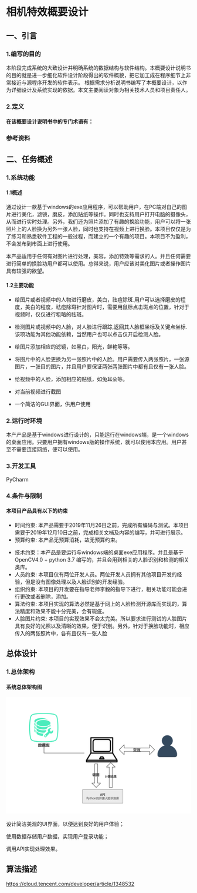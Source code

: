 # 相机特效概要设计

## 一、引言

### 1.编写的目的

本阶段完成系统的大致设计并明确系统的数据结构与软件结构。本概要设计说明书的目的就是进一步细化软件设计阶段得出的软件概貌，把它加工成在程序细节上非常接近与源程序开发的软件表示。 根据需求分析说明书编写了本概要设计，以作为详细设计及系统实现的依据。本文主要阅读对象为相关技术人员和项目责任人。 

### 2.定义

#### 在该概要设计说明书中的专门术语有：



### 参考资料

## 二、任务概述

### 1.系统功能

####  1.1概述

通过设计一款基于windows的exe应用程序，可以帮助用户，在PC端对自己的图片进行美化，滤镜，磨皮，添加贴纸等操作。同时也支持用户打开电脑的摄像头，从而进行实时处理。另外，我们还为照片添加了有趣的换脸功能，用户可以将一张照片上的人脸换为另外一张人脸，同时也支持在视频上进行换脸。本项目仅仅是为了练习和熟悉软件工程的一般过程，而建立的一个有趣的项目。本项目不为盈利，不会发布到市面上进行使用。

本产品适用于任何有对图片进行处理，美容，添加特效等需求的人。并且任何需要进行简单的换脸功用户都可以使用。总得来说，用户应该对美化图片或者操作图片具有较强的欲望。

#### 1.2主要功能

- 给图片或者视频中的人物进行磨皮，美白，祛痘除斑.用户可以选择磨皮的程度，美白的程度，祛痘除斑针对图片时，需要用鼠标点击斑点的位置，针对于视频时，仅仅进行粗略的祛斑。

- 检测图片或视频中的人脸，对人脸进行跟踪,返回其人脸框坐标及关键点坐标.该项功能为其他功能依赖，当然用户也可以点击仅开启检测人脸。

- 给图片添加相应的滤镜，如黑白，阳光，鲜艳等等。

- 将图片中的人脸更换为另一张照片中的人脸。用户需要传入两张照片，一张源图片，一张目的图片，并且用户要保证两张两张图片中都有且仅有一张人脸。

- 给视频中的人脸，添加相应的贴纸，如兔耳朵等。

- 对当前视频进行截图

- 一个简洁的GUI界面，供用户使用

### 2.运行时环境

本产产品是基于windows进行设计的，只能运行在windows端，是一个windows的桌面应用。只要用户拥有windows版的操作系统，就可以使用本应用。用户甚至不需要连接网络，便可以使用。

### 3.开发工具

PyCharm

### 4.条件与限制

 #### 本项目产品具有以下的约束

- 时间约束: 本产品需要于2019年11月26日之前，完成所有编码与测试。本项目需要于2019年12月10日之前，完成相关文档及内容的编写，并可进行展示。
- 预算约束: 本产品无预算消耗，故无预算约束。

+ 技术约束：本产品是要运行与windows端的桌面exe应用程序。并且是基于OpenCV4.0 + python 3.7 编写的，并且会用到相关的人脸识别和检测的相关类库。
+ 人员约束: 本项目仅有两位开发人员。两位开发人员拥有其他项目开发的经验，但是没有图像处理以及人脸识别的开发经验。
+ 组织约束: 本项目的开发要在指导老师李毅的指导下进行，相关功能可能会进行更改或者删除，添加。
+ 算法约束: 本项目实现的算法必然是基于网上的人脸检测开源库而实现的，算法精度和效果不能十分完美，会有瑕疵。
+ 人脸图片约束: 本项目的实现效果不会太完美。所以要求进行测试的人脸图片具有良好的光照以及清晰的效果，便于识别。另外，针对于换脸功能时，相应传入的两张照片中，各有且仅有一张人脸



## 总体设计

### 1.总体架构

#### 系统总体架构图

![系统架构](resources/%E7%B3%BB%E7%BB%9F%E6%9E%B6%E6%9E%84.jpg)

设计简洁美观的UI界面，以便达到良好的用户体验；

使用数据存储用户数据，实现用户登录功能；

调用API实现处理效果。

## 算法描述

 https://cloud.tencent.com/developer/article/1348532 
